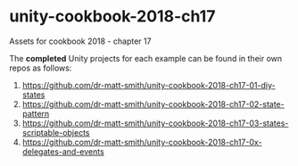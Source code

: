 # unity-cookbook-2018-ch17
Assets for cookbook 2018 - chapter 17

The **completed** Unity projects for each example can be found in their own repos as follows:

1. https://github.com/dr-matt-smith/unity-cookbook-2018-ch17-01-diy-states
1. https://github.com/dr-matt-smith/unity-cookbook-2018-ch17-02-state-pattern
1. https://github.com/dr-matt-smith/unity-cookbook-2018-ch17-03-states-scriptable-objects
1. https://github.com/dr-matt-smith/unity-cookbook-2018-ch17-0x-delegates-and-events

